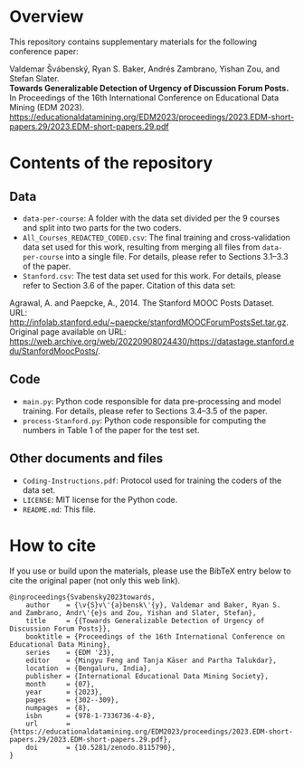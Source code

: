 # Overview

This repository contains supplementary materials for the following conference paper:

Valdemar Švábenský, Ryan S. Baker, Andrés Zambrano, Yishan Zou, and Stefan Slater.\
**Towards Generalizable Detection of Urgency of Discussion Forum Posts.**\
In Proceedings of the 16th International Conference on Educational Data Mining (EDM 2023).\
https://educationaldatamining.org/EDM2023/proceedings/2023.EDM-short-papers.29/2023.EDM-short-papers.29.pdf

# Contents of the repository

## Data

* `data-per-course`: A folder with the data set divided per the 9 courses and split into two parts for the two coders.
* `All_Courses_REDACTED_CODED.csv`: The final training and cross-validation data set used for this work, resulting from merging all files from `data-per-course` into a single file. For details, please refer to Sections 3.1–3.3 of the paper.
* `Stanford.csv`: The test data set used for this work. For details, please refer to Section 3.6 of the paper. Citation of this data set:

Agrawal, A. and Paepcke, A., 2014. The Stanford MOOC Posts Dataset.\
URL: http://infolab.stanford.edu/~paepcke/stanfordMOOCForumPostsSet.tar.gz. \
Original page available on URL: https://web.archive.org/web/20220908024430/https://datastage.stanford.edu/StanfordMoocPosts/. 


## Code

* `main.py`: Python code responsible for data pre-processing and model training. For details, please refer to Sections 3.4–3.5 of the paper.
* `process-Stanford.py`: Python code responsible for computing the numbers in Table 1 of the paper for the test set.

## Other documents and files

* `Coding-Instructions.pdf`: Protocol used for training the coders of the data set.
* `LICENSE`: MIT license for the Python code.
* `README.md`: This file.

# How to cite

If you use or build upon the materials, please use the BibTeX entry below to cite the original paper (not only this web link).

```
@inproceedings{Svabensky2023towards,
    author    = {\v{S}v\'{a}bensk\'{y}, Valdemar and Baker, Ryan S. and Zambrano, Andr\'{e}s and Zou, Yishan and Slater, Stefan},
    title     = {{Towards Generalizable Detection of Urgency of Discussion Forum Posts}},
    booktitle = {Proceedings of the 16th International Conference on Educational Data Mining},
    series    = {EDM '23},
    editor    = {Mingyu Feng and Tanja Käser and Partha Talukdar},
    location  = {Bengaluru, India},
    publisher = {International Educational Data Mining Society},
    month     = {07},
    year      = {2023},
    pages     = {302--309},
    numpages  = {8},
    isbn      = {978-1-7336736-4-8},
    url       = {https://educationaldatamining.org/EDM2023/proceedings/2023.EDM-short-papers.29/2023.EDM-short-papers.29.pdf},
    doi       = {10.5281/zenodo.8115790},
}
```
